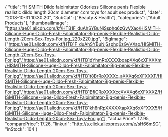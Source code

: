 {
	"title": "HISMITH Dildo faloimitator Odorless Silicone penis Flexible realistic dildo length 20cm diameter 4cm toys for adult sex product",
	"date": "2018-10-31 10:30:20",
	"SubCat": ["Beauty & Health"],
	"categories": ["Adult Products"],
	"thumbnailImage": "https://ae01.alicdn.com/kf/HTB1F_duAhSYBuNjSsphq6zGvVXao/HISMITH-Silicone-Huge-Dildo-Fresh-Faloimitator-Big-penis-Flexible-Realistic-Dildo-Length-20cm-Sex-Toys-For.jpg_220x220.jpg",
	"BigImage": ["https://ae01.alicdn.com/kf/HTB1F_duAhSYBuNjSsphq6zGvVXao/HISMITH-Silicone-Huge-Dildo-Fresh-Faloimitator-Big-penis-Flexible-Realistic-Dildo-Length-20cm-Sex-Toys-For.jpg","https://ae01.alicdn.com/kf/HTB1dYhmRpXXXXboapXXq6xXFXXXm/HISMITH-Silicone-Huge-Dildo-Fresh-Faloimitator-Big-penis-Flexible-Realistic-Dildo-Length-20cm-Sex-Toys-For.jpg","https://ae01.alicdn.com/kf/HTB1t8BrRpXXXXc_aXXXq6xXFXXXF/HISMITH-Silicone-Huge-Dildo-Fresh-Faloimitator-Big-penis-Flexible-Realistic-Dildo-Length-20cm-Sex-Toys-For.jpg","https://ae01.alicdn.com/kf/HTB1BflCRpXXXXccXVXXq6xXFXXXZ/HISMITH-Silicone-Huge-Dildo-Fresh-Faloimitator-Big-penis-Flexible-Realistic-Dildo-Length-20cm-Sex-Toys-For.jpg","https://ae01.alicdn.com/kf/HTB1kh8nRpXXXXXtapXXq6xXFXXX5/HISMITH-Silicone-Huge-Dildo-Fresh-Faloimitator-Big-penis-Flexible-Realistic-Dildo-Length-20cm-Sex-Toys-For.jpg"],
	"actualPrice": 12.95,
	"comparePrice": 17.26,
	"linkurl": "http://s.click.aliexpress.com/e/sH66mSG",
	"inStock": 104
}
